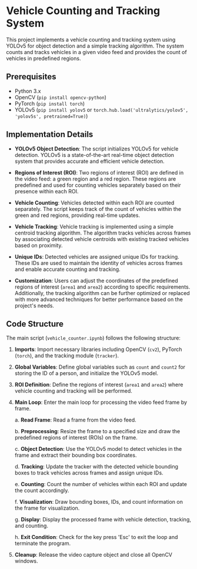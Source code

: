 # Vehicle Counting and Tracking System

This project implements a vehicle counting and tracking system using YOLOv5 for object detection and a simple tracking algorithm. The system counts and tracks vehicles in a given video feed and provides the count of vehicles in predefined regions.

## Prerequisites

- Python 3.x
- OpenCV (`pip install opencv-python`)
- PyTorch (`pip install torch`)
- YOLOv5 (`pip install yolov5` or `torch.hub.load('ultralytics/yolov5', 'yolov5s', pretrained=True)`)

## Implementation Details

- **YOLOv5 Object Detection**: The script initializes YOLOv5 for vehicle detection. YOLOv5 is a state-of-the-art real-time object detection system that provides accurate and efficient vehicle detection.

- **Regions of Interest (ROI)**: Two regions of interest (ROI) are defined in the video feed: a green region and a red region. These regions are predefined and used for counting vehicles separately based on their presence within each ROI.

- **Vehicle Counting**: Vehicles detected within each ROI are counted separately. The script keeps track of the count of vehicles within the green and red regions, providing real-time updates.

- **Vehicle Tracking**: Vehicle tracking is implemented using a simple centroid tracking algorithm. The algorithm tracks vehicles across frames by associating detected vehicle centroids with existing tracked vehicles based on proximity.

- **Unique IDs**: Detected vehicles are assigned unique IDs for tracking. These IDs are used to maintain the identity of vehicles across frames and enable accurate counting and tracking.

- **Customization**: Users can adjust the coordinates of the predefined regions of interest (`area1` and `area2`) according to specific requirements. Additionally, the tracking algorithm can be further optimized or replaced with more advanced techniques for better performance based on the project's needs.

## Code Structure

The main script (`vehicle_counter.ipynb`) follows the following structure:

1. **Imports**: Import necessary libraries including OpenCV (`cv2`), PyTorch (`torch`), and the tracking module (`tracker`).

2. **Global Variables**: Define global variables such as `count` and `count2` for storing the ID of a person, and initialize the YOLOv5 model.

3. **ROI Definition**: Define the regions of interest (`area1` and `area2`) where vehicle counting and tracking will be performed.

4. **Main Loop**: Enter the main loop for processing the video feed frame by frame.

    a. **Read Frame**: Read a frame from the video feed.
    
    b. **Preprocessing**: Resize the frame to a specified size and draw the predefined regions of interest (ROIs) on the frame.
    
    c. **Object Detection**: Use the YOLOv5 model to detect vehicles in the frame and extract their bounding box coordinates.
    
    d. **Tracking**: Update the tracker with the detected vehicle bounding boxes to track vehicles across frames and assign unique IDs.
    
    e. **Counting**: Count the number of vehicles within each ROI and update the count accordingly.
    
    f. **Visualization**: Draw bounding boxes, IDs, and count information on the frame for visualization.
    
    g. **Display**: Display the processed frame with vehicle detection, tracking, and counting.
    
    h. **Exit Condition**: Check for the key press 'Esc' to exit the loop and terminate the program.

5. **Cleanup**: Release the video capture object and close all OpenCV windows.


